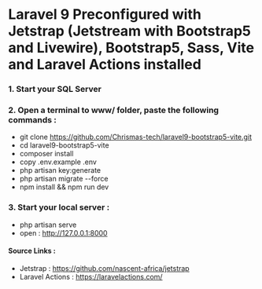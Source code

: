 # Laravel 9 Preconfigured with Jetstrap (Jetstream with Bootstrap5 and Livewire), Bootstrap5, Sass, Vite and Laravel Actions installed

### 1. Start your SQL Server

### 2. Open a terminal to www/ folder, paste the following commands :

- git clone https://github.com/Chrismas-tech/laravel9-bootstrap5-vite.git
- cd laravel9-bootstrap5-vite
- composer install
- copy .env.example .env
- php artisan key:generate
- php artisan migrate --force
- npm install && npm run dev

### 3. Start your local server : 
- php artisan serve
- open : http://127.0.0.1:8000

#### Source Links :
- Jetstrap : https://github.com/nascent-africa/jetstrap
- Laravel Actions : https://laravelactions.com/
